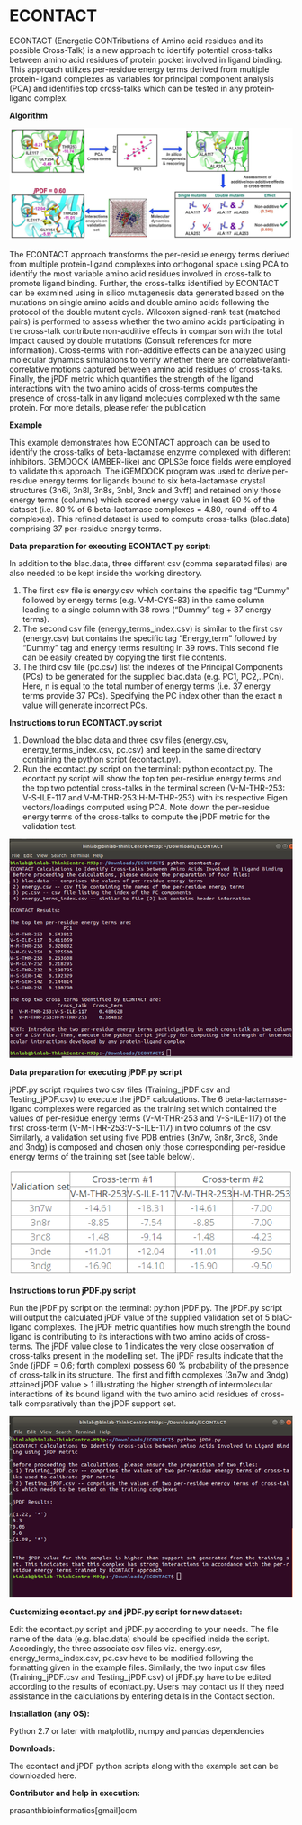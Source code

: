 # ECONTACT
ECONTACT (Energetic CONTributions of Amino acid residues and its possible Cross-Talk) is a new approach to identify potential cross-talks between amino acid residues of protein pocket involved in ligand binding. This approach utilizes per-residue energy terms derived from multiple protein-ligand complexes as variables for principal component analysis (PCA) and identifies top cross-talks which can be tested in any protein-ligand complex.

**Algorithm**

![alt text](https://github.com/Prasanth-Kumar87/ECONTACT/blob/bf4200dd4a7f61c02936da4de439e77f2eb825ce/algorithm.jpg)

The ECONTACT approach transforms the per-residue energy terms derived from multiple protein-ligand complexes into orthogonal space using PCA to identify the most variable amino acid residues involved in cross-talk to promote ligand binding. Further, the cross-talks identified by ECONTACT can be examined using in silico mutagenesis data generated based on the mutations on single amino acids and double amino acids following the protocol of the double mutant cycle. Wilcoxon signed-rank test (matched pairs) is performed to assess whether the two amino acids participating in the cross-talk contribute non-additive effects in comparison with the total impact caused by double mutations (Consult references for more information). Cross-terms with non-additive effects can be analyzed using molecular dynamics simulations to verify whether there are correlative/anti-correlative motions captured between amino acid residues of cross-talks. Finally, the jPDF metric which quantifies the strength of the ligand interactions with the two amino acids of cross-terms computes the presence of cross-talk in any ligand molecules complexed with the same protein. For more details, please refer the publication

**Example**

This example demonstrates how ECONTACT approach can be used to identify the cross-talks of beta-lactamase enzyme complexed with different inhibitors. GEMDOCK (AMBER-like) and OPLS3e force fields were employed to validate this approach. The iGEMDOCK program was used to derive per-residue energy terms for ligands bound to six beta-lactamase crystal structures (3n6i, 3n8l, 3n8s, 3nbl, 3nck and 3vff) and retained only those energy terms (columns) which scored energy value in least 80 % of the dataset (i.e. 80 % of 6 beta-lactamase complexes = 4.80, round-off to 4 complexes). This refined dataset is used to compute cross-talks (blac.data) comprising 37 per-residue energy terms.

**Data preparation for executing ECONTACT.py script:**

In addition to the blac.data, three different csv (comma separated files) are also needed to be kept inside the working directory.

1. The first csv file is energy.csv which contains the specific tag “Dummy” followed by energy terms (e.g. V-M-CYS-83) in the same column leading to a single column with 38 rows (“Dummy” tag + 37 energy terms).
2. The second csv file (energy_terms_index.csv) is similar to the first csv (energy.csv) but contains the specific tag “Energy_term” followed by “Dummy” tag and energy terms resulting in 39 rows. This second file can be easily created by copying the first file contents.
3. The third csv file (pc.csv) list the indexes of the Principal Components (PCs) to be generated for the supplied blac.data (e.g. PC1, PC2,..PCn). Here, n is equal to the total number of energy terms (i.e. 37 energy terms provide 37 PCs). Specifying the PC index other than the exact n value will generate incorrect PCs.

**Instructions to run ECONTACT.py script**

1. Download the blac.data and three csv files (energy.csv, energy_terms_index.csv, pc.csv) and keep in the same directory containing the python script (econtact.py).
2. Run the econtact.py script on the terminal: python econtact.py. The econtact.py script will show the top ten per-residue energy terms and the top two potential cross-talks in the terminal screen (V-M-THR-253: V-S-ILE-117 and V-M-THR-253:H-M-THR-253) with its respective Eigen vectors/loadings computed using PCA. Note down the per-residue energy terms of the cross-talks to compute the jPDF metric for the validation test.

![alt text](https://github.com/Prasanth-Kumar87/ECONTACT/blob/bf4200dd4a7f61c02936da4de439e77f2eb825ce/jpdfpy.png)

**Data preparation for executing jPDF.py script**

jPDF.py script requires two csv files (Training_jPDF.csv and Testing_jPDF.csv) to execute the jPDF calculations. The 6 beta-lactamase-ligand complexes were regarded as the training set which contained the values of per-residue energy terms (V-M-THR-253 and V-S-ILE-117) of the first cross-term (V-M-THR-253:V-S-ILE-117) in two columns of the csv. Similarly, a validation set using five PDB entries (3n7w, 3n8r, 3nc8, 3nde and 3ndg) is composed and chosen only those corresponding per-residue energy terms of the training set (see table below).

![alt text](https://github.com/Prasanth-Kumar87/ECONTACT/blob/8c8824cbff0e86434bf8c8844c121e01f553192f/Table.PNG)

**Instructions to run jPDF.py script**

Run the jPDF.py script on the terminal: python jPDF.py. The jPDF.py script will output the calculated jPDF value of the supplied validation set of 5 blaC-ligand complexes. The jPDF metric quantifies how much strength the bound ligand is contributing to its interactions with two amino acids of cross-terms. The jPDF value close to 1 indicates the very close observation of cross-talks present in the modelling set. The jPDF results indicate that the 3nde (jPDF = 0.6; forth complex) possess 60 % probability of the presence of cross-talk in its structure. The first and fifth complexes (3n7w and 3ndg) attained jPDF value > 1 illustrating the higher strength of intermolecular interactions of its bound ligand with the two amino acid residues of cross-talk comparatively than the jPDF support set.

![alt text](https://github.com/Prasanth-Kumar87/ECONTACT/blob/6bea748d7dc3a635611ba71a04985269dc7baac6/jpdfpy_1.png)

**Customizing econtact.py and jPDF.py script for new dataset:**

Edit the econtact.py script and jPDF.py according to your needs. The file name of the data (e.g. blac.data) should be specified inside the script. Accordingly, the three associate csv files viz. energy.csv, energy_terms_index.csv, pc.csv have to be modified following the formatting given in the example files. Similarly, the two input csv files (Training_jPDF.csv and Testing_jPDF.csv) of jPDF.py have to be edited according to the results of econtact.py. Users may contact us if they need assistance in the calculations by entering details in the Contact section.

**Installation (any OS):**

Python 2.7 or later with matplotlib, numpy and pandas dependencies

**Downloads:**

The econtact and jPDF python scripts along with the example set can be downloaded here.

**Contributor and help in execution:**

prasanthbioinformatics[gmail]com
